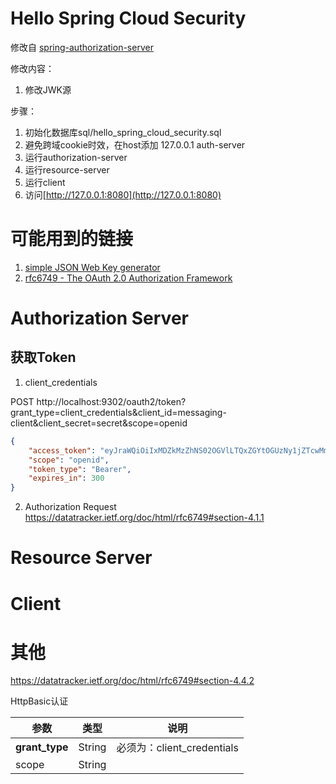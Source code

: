 # Hello Spring Cloud Security
修改自 [spring-authorization-server](https://github.com/spring-projects/spring-authorization-server)

修改内容：
1. 修改JWK源


步骤：
1. 初始化数据库sql/hello_spring_cloud_security.sql
2. 避免跨域cookie时效，在host添加 127.0.0.1 auth-server 
3. 运行authorization-server
4. 运行resource-server
5. 运行client
6. 访问[http://127.0.0.1:8080](http://127.0.0.1:8080)

# 可能用到的链接
1. [simple JSON Web Key generator](https://mkjwk.org/)
2. [rfc6749 - The OAuth 2.0 Authorization Framework](https://datatracker.ietf.org/doc/html/rfc6749)

# Authorization Server
## 获取Token
1. client_credentials

POST http://localhost:9302/oauth2/token?grant_type=client_credentials&client_id=messaging-client&client_secret=secret&scope=openid

```json
{
    "access_token": "eyJraWQiOiIxMDZkMzZhNS02OGVlLTQxZGYtOGUzNy1jZTcwMmQ0OTUyZGIiLCJ0eXAiOiJKV1QiLCJhbGciOiJSUzI1NiJ9.eyJzdWIiOiJtZXNzYWdpbmctY2xpZW50IiwiYXVkIjoibWVzc2FnaW5nLWNsaWVudCIsIm5iZiI6MTYzMzc0NjYwNywic2NvcGUiOlsib3BlbmlkIl0sImlzcyI6Imh0dHA6XC9cL2F1dGgtc2VydmVyOjkzMDIiLCJleHAiOjE2MzM3NDY5MDcsImlhdCI6MTYzMzc0NjYwNywianRpIjoiOTUyMWQ4MGQtMDRkMS00YTljLTlhMzAtZDU5NjM0ZWE1NjFiIn0.q5UYCLmVGjN929B_KPNErv7czIsq51VJxeK8gEqZYNqii4vPWc6s2yJUPo8yZZuDEJkCo-g7NH7wIVsDBpFQpn-TxgpGuASBmEq2kX3P3JLFtbPdBEORVI11FHB6zTiDq10j6vM9e4ugobLLUE67XHAvE-CUw0FJ-oQzqARMVf6RwuT3eb4PbrNWvmncDqL4oii_wbnedFHNnDqz-lmEILpsX1cpaaDwuCTZV9NNA-ZVT5MG-3H-cE_7RpIOdsj4pdb6_-7q25rc0QAChp61R-ObbE44LBckXiA3R-R46ar8sbvBqXsseLebK0oD2DFz2xkDeDCi9XIZYBWspn2Z2Q",
    "scope": "openid",
    "token_type": "Bearer",
    "expires_in": 300
}
```

2. Authorization Request
https://datatracker.ietf.org/doc/html/rfc6749#section-4.1.1


# Resource Server


# Client


# 其他
https://datatracker.ietf.org/doc/html/rfc6749#section-4.4.2

HttpBasic认证

|参数|类型|说明|
| ---- | ---- | ---- |
|**grant_type**|String|必须为：client_credentials|
|scope|String||